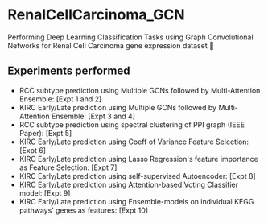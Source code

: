# RenalCellCarcinoma_GCN 
Performing Deep Learning Classification Tasks using Graph Convolutional Networks for Renal Cell Carcinoma gene expression dataset 🧬

## Experiments performed
- RCC subtype prediction using Multiple GCNs followed by Multi-Attention Ensemble: [Expt 1 and 2]
- KIRC Early/Late prediction using Multiple GCNs followed by Multi-Attention Ensemble: [Expt 3 and 4]
- RCC subtype prediction using spectral clustering of PPI graph (IEEE Paper): [Expt 5]
- KIRC Early/Late prediction using Coeff of Variance Feature Selection: [Expt 6]
- KIRC Early/Late prediction using Lasso Regression's feature importance as Feature Selection: [Expt 7]
- KIRC Early/Late prediction using self-supervised Autoencoder: [Expt 8]
- KIRC Early/Late prediction using Attention-based Voting Classifier model: [Expt 9]
- KIRC Early/Late prediction using Ensemble-models on individual KEGG pathways’ genes as features: [Expt 10]
